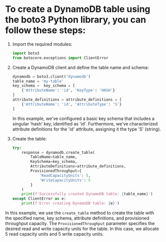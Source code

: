 # To create a DynamoDB table using the boto3 Python library, you can follow these steps:

1. Import the required modules:
    ```python
    import boto3
    from botocore.exceptions import ClientError
    ```
2. Create a DynamoDB client and define the table name and schema:
    ```python
    dynamodb = boto3.client('dynamodb')
    table_name = 'my-table'
    key_schema =  key_schema = [
        {'AttributeName': 'id', 'KeyType': 'HASH'}
    ]
    attribute_definitions = attribute_definitions = [
        {'AttributeName': 'id', 'AttributeType': 'S'}
    ]
    ```
    In this example, we've configured a basic key schema that includes a singular 'hash' key, identified as 'id'. Furthermore, we've characterized attribute definitions for the 'id' attribute, assigning it the type 'S' (string).

3. Create the table:
    ```python
    try:
        response = dynamodb.create_table(
            TableName=table_name,
            KeySchema=key_schema,
            AttributeDefinitions=attribute_definitions,
            ProvisionedThroughput={
                'ReadCapacityUnits': 5,
                'WriteCapacityUnits': 5
            }
        )
        print(f'Successfully created DynamoDB table: {table_name}')
    except ClientError as e:
        print(f'Error creating DynamoDB table: {e}')
    ```

In this example, we use the `create_table` method to create the table with the specified name, key schema, attribute definitions, and provisioned throughput capacity. The `ProvisionedThroughput` parameter specifies the desired read and write capacity units for the table. In this case, we allocate 5 read capacity units and 5 write capacity units.